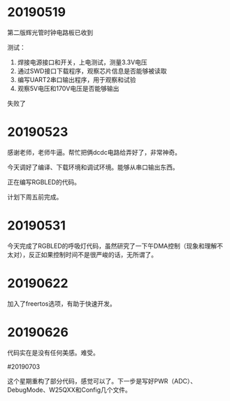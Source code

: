 # 20190519

第二版辉光管时钟电路板已收到

测试：

1. 焊接电源接口和开关，上电测试，测量3.3V电压
2. 通过SWD接口下载程序，观察芯片信息是否能够被读取
3. 编写UART2串口输出程序，用于观察和试验
4. 观察5V电压和170V电压是否能够输出

失败了

# 20190523

感谢老师，老师牛逼。帮忙把俩dcdc电路给弄好了，非常神奇。

今天调好了编译、下载环境和调试环境。能够从串口输出东西。

正在编写RGBLED的代码。

计划下周五前完成。

# 20190531

今天完成了RGBLED的呼吸灯代码，虽然研究了一下午DMA控制（现象和理解不太对），反正如果控制时间不是很严峻的话，无所谓了。

# 20190622

加入了freertos选项，有助于快速开发。

# 20190626

代码实在是没有任何美感。难受。

#20190703

这个星期重构了部分代码，感觉可以了。下一步是写好PWR（ADC）、DebugMode、W25QXX和Config几个文件。